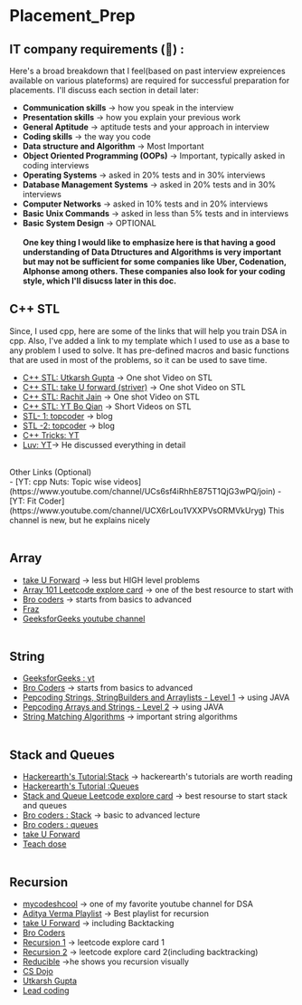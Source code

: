 # Placement_Prep
## IT company requirements (&#x1F4D6;) :
Here's a broad breakdown that I feel(based on past interview expreiences available on various plateforms) are required for successful preparation for placements. I'll discuss each section in detail later:
- **Communication skills** -> how you speak in the interview
- **Presentation skills** -> how you explain your previous work
- **General Aptitude** -> aptitude tests and your approach in interview
- **Coding skills** -> the way you code
- **Data structure and Algorithm** -> Most Important
- **Object Oriented Programming (OOPs)** -> Important, typically asked in coding interviews
- **Operating Systems** -> asked in 20% tests and in 30% interviews
- **Database Management Systems** -> asked in 20% tests and in 30% interviews
- **Computer Networks** -> asked in 10% tests and in 20% interviews
- **Basic Unix Commands** -> asked in less than 5% tests and in interviews
- **Basic System Design** -> OPTIONAL 
  <br><br>
**One key thing I would like to emphasize here is that having a good understanding of Data Dtructures and Algorithms is very important but may not be sufficient for some companies like Uber, Codenation, Alphonse among others. These companies also look for your coding style, which I'll disucss later in this doc.**
## C++ STL
Since, I used cpp, here are some of the links that will help you train DSA in cpp. Also, I've added a link to my template which I used to use as a base to any problem I used to solve. It has pre-defined macros and basic functions that are used in most of the problems, so it can be used to save time.
   - [C++ STL: Utkarsh Gupta](https://www.youtube.com/watch?v=PZogbfU4X5E&t=284s) -> One shot Video on STL
   - [C++ STL: take U forward (striver)](https://www.youtube.com/watch?v=RRVYpIET_RU&t=1987s) -> One shot Video on STL
   - [C++ STL: Rachit Jain](https://www.youtube.com/watch?v=g-1Cn3ccwXY&t=1574s) -> One shot Video on STL
   - [C++ STL: YT Bo Qian](https://www.youtube.com/playlist?list=PL5jc9xFGsL8G3y3ywuFSvOuNm3GjBwdkb) -> Short Videos on STL
   - [STL- 1: topcoder](https://www.topcoder.com/community/data-science/data-science-tutorials/power-up-c-with-the-standard-template-library-part-1/) -> blog
   - [STL -2: topcoder](https://www.topcoder.com/community/data-science/data-science-tutorials/power-up-c-with-the-standard-template-library-part-2/) -> blog
   - [C++ Tricks: YT](https://www.youtube.com/watch?v=ZcdiwXtS6MM)
   - [Luv: YT](https://youtube.com/playlist?list=PLauivoElc3gh3RCiQA82MDI-gJfXQQVnn)-> He discussed everything in detail
<br>
    Other Links (Optional)
<br>
   - [YT: cpp Nuts: Topic wise videos](https://www.youtube.com/channel/UCs6sf4iRhhE875T1QjG3wPQ/join)
   - [YT: Fit Coder](https://www.youtube.com/channel/UCX6rLou1VXXPVsORMVkUryg) This channel is new, but he explains nicely
<br><br>

## Array
   - [take U Forward](https://www.youtube.com/playlist?list=PLgUwDviBIf0rPG3Ictpu74YWBQ1CaBkm2) -> less but HIGH level problems
   - [Array 101 Leetcode explore card](https://leetcode.com/explore/learn/card/fun-with-arrays/) -> one of the best resource to start with
   - [Bro coders](https://www.youtube.com/playlist?list=PLjeQ9Mb66hM33kyoJjJbHf72Rb0G70Sae) -> starts from basics to advanced
   - [Fraz](https://youtube.com/playlist?list=PLKZaSt2df1gy2XZgwd1jhzd71CmlGFP97) 
   - [GeeksforGeeks youtube channel](https://www.youtube.com/playlist?list=PLqM7alHXFySEQDk2MDfbwEdjd2svVJH9p) 
<br><br>

## String
   - [GeeksforGeeks : yt](https://www.youtube.com/playlist?list=PLqM7alHXFySE_Pxx_HsUSZGwiLpv9ziWA)
   - [Bro Coders](https://www.youtube.com/playlist?list=PLjeQ9Mb66hM05uqfKysHKi3eA5HhK7QSy) -> starts from basics to advanced
   - [Pepcoding Strings, StringBuilders and Arraylists - Level 1](https://www.youtube.com/playlist?list=PL-Jc9J83PIiFIKbdCKuYwsV8KaX-jHe0V) -> using JAVA
   - [Pepcoding Arrays and Strings - Level 2](https://www.youtube.com/playlist?list=PL-Jc9J83PIiE-TR27GB7V5TBLQRT5RnSl) -> using JAVA 
   - [String Matching Algorithms](https://www.youtube.com/playlist?list=PLl4Y2XuUavmuEzOKhnLQIRTtI2SMtWini) -> important string algorithms
<br><br>

## Stack and Queues
   - [Hackerearth's Tutorial:Stack](https://www.hackerearth.com/practice/data-structures/stacks/basics-of-stacks/tutorial/) -> hackerearth's tutorials are worth reading
   - [Hackerearth's Tutorial :Queues](https://www.hackerearth.com/practice/data-structures/queues/basics-of-queues/tutorial/)
   - [Stack and Queue Leetcode explore card](https://leetcode.com/explore/learn/card/queue-stack/) -> best resourse to start stack and queues
   - [Bro coders : Stack](https://www.youtube.com/playlist?list=PLjeQ9Mb66hM2xKb0-iwePeFwzv5Yb5quo) -> basic to advanced lecture 
   - [Bro coders : queues](https://www.youtube.com/playlist?list=PLjeQ9Mb66hM37wIWyBxlsEKRQcLmAnO2Q)
   - [take U Forward](https://www.youtube.com/playlist?list=PLgUwDviBIf0oSO572kQ7KCSvCUh1AdILj)
   - [Teach dose](https://www.youtube.com/playlist?list=PLEJXowNB4kPzEvxN8ed6T13Meet7HP3h0)
<br><br>

## Recursion 
   - [mycodeshcool](https://www.youtube.com/playlist?list=PL2_aWCzGMAwLz3g66WrxFGSXvSsvyfzCO) -> one of my favorite youtube channel for DSA
   - [Aditya Verma Playlist](https://www.youtube.com/playlist?list=PL_z_8CaSLPWeT1ffjiImo0sYTcnLzo-wY) -> Best playlist for recursion
   - [take U Forward](https://www.youtube.com/playlist?list=PLgUwDviBIf0rGlzIn_7rsaR2FQ5e6ZOL9) -> including Backtacking
   - [Bro Coders](https://www.youtube.com/playlist?list=PLjeQ9Mbojo66hM3IxI4GQhrTccjDiLGYldld) 
   - [Recursion 1](https://leetcode.com/explore/learn/card/recursion-i/) -> leetcode explore card 1
   - [Recursion 2](https://leetcode.com/explore/learn/card/recursion-ii/) -> leetcode explore card 2(including backtracking)
   - [Reducible](https://www.youtube.com/watch?v=ngCos392W4w) ->he shows you recursion visually
   - [CS Dojo](https://www.youtube.com/watch?v=B0NtAFf4bvU)
   - [Utkarsh Gupta](https://www.youtube.com/watch?v=0UM_J1jE1dg&t=2479s) 
   - [Lead coding](https://www.youtube.com/playlist?list=PLjkkQ3iH4jy82KRn9jXeFyWzvX7sqYrjE)

